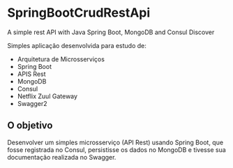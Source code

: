 # SpringBootCrudRestApi
A simple rest API with Java Spring Boot, MongoDB and Consul Discover


Simples aplicação desenvolvida para estudo de:

- Arquitetura de Microsserviços
- Spring Boot
- APIS Rest
- MongoDB
- Consul
- Netflix Zuul Gateway
- Swagger2

## O objetivo
Desenvolver um simples microsserviço (API Rest) usando Spring Boot, que fosse registrada no Consul, persistisse os dados no MongoDB
e tivesse sua documentação realizada no Swagger.
